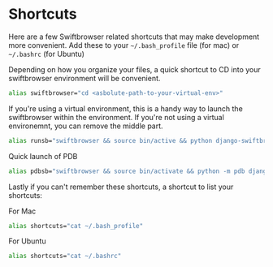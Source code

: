 # Shortcuts
Here are a few Swiftbrowser related shortcuts that may make development more convenient. Add these to your ```~/.bash_profile``` file (for mac) or ```~/.bashrc``` (for Ubuntu)

Depending on how you organize your files, a quick shortcut to CD into your swiftbrowser environment will be convenient.

```bash
alias swiftbrowser="cd <asbolute-path-to-your-virtual-env>"
```

If you're using a virtual environment, this is a handy way to launch the swiftbrowser within the environment. If you're not using a virtual environemnt, you can remove the middle part.
```bash
alias runsb="swiftbrowser && source bin/active && python django-swiftbrowser/myproj/manage.py runserver"
```

Quick launch of PDB
```bash
alias pdbsb="swiftbrowser && source bin/activate && python -m pdb django-swiftbrowser/myproj/manage.py runserver --nothreading --noreload"
```

Lastly if you can't remember these shortcuts, a shortcut to list your shortcuts:

For Mac
```bash
alias shortcuts="cat ~/.bash_profile"
```

For Ubuntu
```bash
alias shortcuts="cat ~/.bashrc"
```
